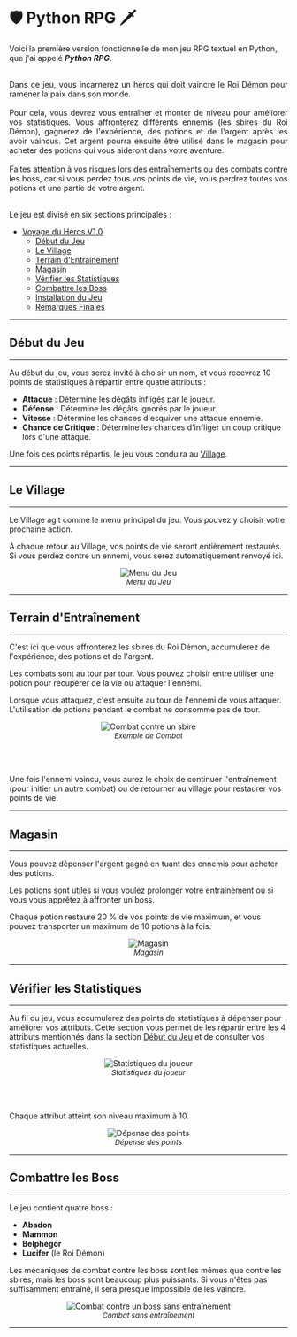  # 🛡️ Python RPG 🗡️



Voici la première version fonctionnelle de mon jeu RPG textuel en Python, que j'ai appelé <strong><em>Python RPG</em></strong>.
<br>
<br>
<div style="text-align: justify">
Dans ce jeu, vous incarnerez un héros qui doit vaincre le Roi Démon pour ramener la paix dans son monde.
</div>
<br>
<div style="text-align: justify">
Pour cela, vous devrez vous entraîner et monter de niveau pour améliorer vos statistiques. Vous affronterez différents ennemis (les sbires du Roi Démon), gagnerez de l'expérience, des potions et de l'argent après les avoir vaincus. Cet argent pourra ensuite être utilisé dans le magasin pour acheter des potions qui vous aideront dans votre aventure.
</div>
<br>
<div style="text-align: justify">
Faites attention à vos risques lors des entraînements ou des combats contre les boss, car si vous perdez tous vos points de vie, vous perdrez toutes vos potions et une partie de votre argent.
</div>
<br>

Le jeu est divisé en six sections principales :

- [Voyage du Héros V1.0](#voyage-du-héros-v10)
  - [Début du Jeu](#début-du-jeu)
  - [Le Village](#le-village)
  - [Terrain d'Entraînement](#terrain-dentraînement)
  - [Magasin](#magasin)
  - [Vérifier les Statistiques](#vérifier-les-statistiques)
  - [Combattre les Boss](#combattre-les-boss)
  - [Installation du Jeu](#installation-du-jeu)
  - [Remarques Finales](#remarques-finales)

<hr>

## Début du Jeu

<hr>

Au début du jeu, vous serez invité à choisir un nom, et vous recevrez 10 points de statistiques à répartir entre quatre attributs :

- **Attaque** : Détermine les dégâts infligés par le joueur.
- **Défense** : Détermine les dégâts ignorés par le joueur.
- **Vitesse** : Détermine les chances d'esquiver une attaque ennemie.
- **Chance de Critique** : Détermine les chances d'infliger un coup critique lors d'une attaque.

Une fois ces points répartis, le jeu vous conduira au [Village](#le-village).

<hr>

## Le Village

<hr>

Le Village agit comme le menu principal du jeu. Vous pouvez y choisir votre prochaine action.

À chaque retour au Village, vos points de vie seront entièrement restaurés. Si vous perdez contre un ennemi, vous serez automatiquement renvoyé ici.

<figure align="center">
<img src="https://i.imgur.com/k2VnjPs.jpg" alt="Menu du Jeu" title="Menu du Jeu">
<figcaption align="center"><em style="font-size: small">Menu du Jeu</em></figcaption>
</figure>

<hr>

## Terrain d'Entraînement

<hr>

C'est ici que vous affronterez les sbires du Roi Démon, accumulerez de l'expérience, des potions et de l'argent.

Les combats sont au tour par tour. Vous pouvez choisir entre utiliser une potion pour récupérer de la vie ou attaquer l'ennemi.

Lorsque vous attaquez, c'est ensuite au tour de l'ennemi de vous attaquer. L'utilisation de potions pendant le combat ne consomme pas de tour.

<figure align="center">
<img src="https://i.imgur.com/h5O0JYV.gif" alt="Combat contre un sbire" title="Combat contre un sbire">
<figcaption align="center"><em style="font-size: small">Exemple de Combat</em></figcaption>
</figure>
<br>
<br>

Une fois l'ennemi vaincu, vous aurez le choix de continuer l'entraînement (pour initier un autre combat) ou de retourner au village pour restaurer vos points de vie.

<hr>

## Magasin

<hr>

Vous pouvez dépenser l'argent gagné en tuant des ennemis pour acheter des potions.

Les potions sont utiles si vous voulez prolonger votre entraînement ou si vous vous apprêtez à affronter un boss.

Chaque potion restaure 20 % de vos points de vie maximum, et vous pouvez transporter un maximum de 10 potions à la fois.

<figure align="center">
<img src="https://i.imgur.com/59DnsM4.jpg" alt="Magasin" title="Magasin">
<figcaption align="center"><em style="font-size: small">Magasin</em></figcaption>
</figure>

<hr>

## Vérifier les Statistiques

<hr>

Au fil du jeu, vous accumulerez des points de statistiques à dépenser pour améliorer vos attributs. Cette section vous permet de les répartir entre les 4 attributs mentionnés dans la section [Début du Jeu](#début-du-jeu) et de consulter vos statistiques actuelles.

<figure align="center">
<img src="https://i.imgur.com/gRkZHDc.jpg" alt="Statistiques du joueur" title="Statistiques du joueur">
<figcaption align="center"><em style="font-size: small">Statistiques du joueur</em></figcaption>
</figure>
<br>
<br>

Chaque attribut atteint son niveau maximum à 10.

<figure align="center">
<img src="https://i.imgur.com/yqlwbTj.jpg" alt="Dépense des points" title="Dépense des points">
<figcaption align="center"><em style="font-size: small">Dépense des points</em></figcaption>
</figure>

<hr>

## Combattre les Boss

<hr>

Le jeu contient quatre boss :

- **Abadon**
- **Mammon**
- **Belphégor**
- **Lucifer** (le Roi Démon)

Les mécaniques de combat contre les boss sont les mêmes que contre les sbires, mais les boss sont beaucoup plus puissants. Si vous n'êtes pas suffisamment entraîné, il sera presque impossible de les vaincre.

<figure align="center">
<img src="https://i.imgur.com/xiVDp1T.jpg" alt="Combat contre un boss sans entraînement" title="Combat contre un boss sans entraînement">
<figcaption align="center"><em style="font-size: small">Combat sans entraînement</em></figcaption>
</figure>

<hr>
